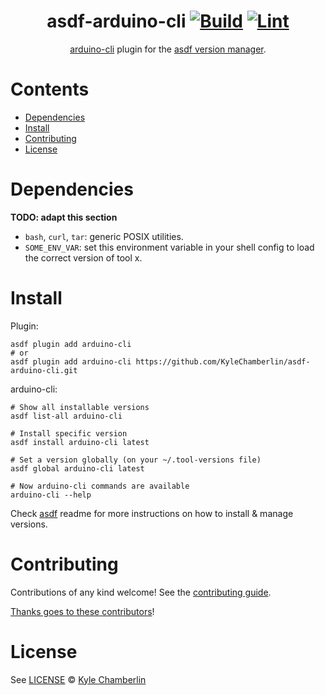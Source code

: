 <div align="center">

# asdf-arduino-cli [![Build](https://github.com/KyleChamberlin/asdf-arduino-cli/actions/workflows/build.yml/badge.svg)](https://github.com/KyleChamberlin/asdf-arduino-cli/actions/workflows/build.yml) [![Lint](https://github.com/KyleChamberlin/asdf-arduino-cli/actions/workflows/lint.yml/badge.svg)](https://github.com/KyleChamberlin/asdf-arduino-cli/actions/workflows/lint.yml)

[arduino-cli](https://github.com/arduino/arduino-cli) plugin for the [asdf version manager](https://asdf-vm.com).

</div>

# Contents

- [Dependencies](#dependencies)
- [Install](#install)
- [Contributing](#contributing)
- [License](#license)

# Dependencies

**TODO: adapt this section**

- `bash`, `curl`, `tar`: generic POSIX utilities.
- `SOME_ENV_VAR`: set this environment variable in your shell config to load the correct version of tool x.

# Install

Plugin:

```shell
asdf plugin add arduino-cli
# or
asdf plugin add arduino-cli https://github.com/KyleChamberlin/asdf-arduino-cli.git
```

arduino-cli:

```shell
# Show all installable versions
asdf list-all arduino-cli

# Install specific version
asdf install arduino-cli latest

# Set a version globally (on your ~/.tool-versions file)
asdf global arduino-cli latest

# Now arduino-cli commands are available
arduino-cli --help
```

Check [asdf](https://github.com/asdf-vm/asdf) readme for more instructions on how to
install & manage versions.

# Contributing

Contributions of any kind welcome! See the [contributing guide](contributing.md).

[Thanks goes to these contributors](https://github.com/KyleChamberlin/asdf-arduino-cli/graphs/contributors)!

# License

See [LICENSE](LICENSE) © [Kyle Chamberlin](https://github.com/KyleChamberlin/)
